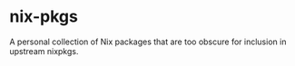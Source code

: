 # nix-pkgs

A personal collection of Nix packages that are too obscure for inclusion in
upstream nixpkgs.
